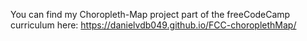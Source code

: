 You can find my Choropleth-Map project part of the freeCodeCamp curriculum here:  https://danielvdb049.github.io/FCC-choroplethMap/
